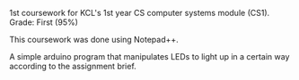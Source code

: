 1st coursework for KCL's 1st year CS computer systems module (CS1). Grade: First (95%)

This coursework was done using Notepad++.

A simple arduino program that manipulates LEDs to light up in a certain way according to the assignment brief.

